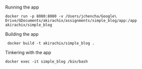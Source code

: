 Running the app
```
docker run -p 8080:8080 -v /Users/jchencha/Google\ Drive/GDocuments/akirachix/assignments/simple_blog/app:/app akirachix/simple_blog
```

Building the app
```
 docker build -t akirachix/simple_blog .
```
Tinkering with the app
```
docker exec -it simple_blog /bin/bash
```
